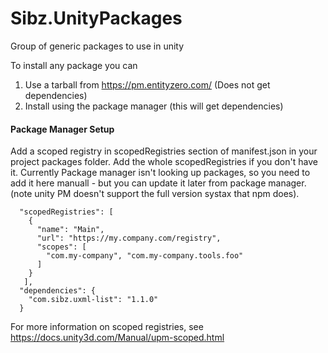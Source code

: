 # Sibz.UnityPackages
Group of generic packages to use in unity

To install any package you can 
 1. Use a tarball from https://pm.entityzero.com/ (Does not get dependencies)
 2. Install using the package manager (this will get dependencies)
 
#### Package Manager Setup

Add a scoped registry in scopedRegistries section of manifest.json in your project packages folder. Add the whole scopedRegistries if you don't have it. 
Currently Package manager isn't looking up packages, so you need to add it here manuall - but you can update it later from package manager. (note unity PM doesn't support the full version systax that npm does).
```
  "scopedRegistries": [
    {
      "name": "Main",
      "url": "https://my.company.com/registry",
      "scopes": [
        "com.my-company", "com.my-company.tools.foo"
      ]
    }
   ],
  "dependencies": {
    "com.sibz.uxml-list": "1.1.0"
  }
```
For more information on scoped registries, see https://docs.unity3d.com/Manual/upm-scoped.html
